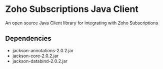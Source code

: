 # Zoho Subscriptions Java Client

An open source Java Client library for integrating with Zoho Subscriptions

Dependencies
------------
- jackson-annotations-2.0.2.jar
- jackson-core-2.0.2.jar
- jackson-databind-2.0.2.jar

